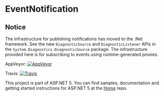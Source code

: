 EventNotification
===

Notice
-------

The infrastructure for publishing notifications has moved to the .Net framework. See the new `DiagnosticSource` and `DiagnosticListener` APIs in the `System.Diagnostics.DiagnosticSource` package. The infrastructure provided here is for subscribing to events using runtime-generated proxies.

AppVeyor: [![AppVeyor](https://ci.appveyor.com/api/projects/status/t1bk7hrnqqvlx0fa/branch/dev?svg=true)](https://ci.appveyor.com/project/aspnetci/EventNotification/branch/dev)

Travis:   [![Travis](https://travis-ci.org/aspnet/EventNotification.svg?branch=dev)](https://travis-ci.org/aspnet/EventNotification)

This project is part of ASP.NET 5. You can find samples, documentation and getting started instructions for ASP.NET 5 at the [Home](https://github.com/aspnet/home) repo.
